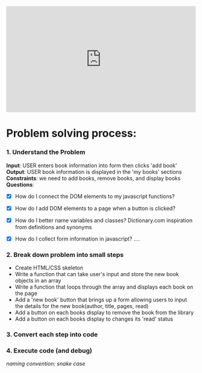 <div style="width:100%;height:0;padding-bottom:56%;position:relative;"><iframe src="https://giphy.com/embed/48Kise2OZ9G9rIu5Hh" width="100%" height="100%" style="position:absolute" frameBorder="0" class="giphy-embed" allowFullScreen></iframe></div><p><a href="https://giphy.com/gifs/48Kise2OZ9G9rIu5Hh"></a></p>

# Problem solving process:  
### 1. Understand the Problem
**Input**: USER enters book information into form then clicks 'add book'  
**Output**: USER book information is displayed in the 'my books' sections  
**Constraints**: we need to add books, remove books, and display books  
**Questions**:

- [x] How do I connect the DOM elements to my javascript functions?  
- [x] How do I add DOM elements to a page when a button is clicked?  
- [x] How do I better name variables and classes? Dictionary.com inspiration from definitions and synonyms
- [x] How do I collect form information in javascript?
....  


### 2. Break down problem into small steps
- Create HTML/CSS skeleton
- Write a function that can take user's input and store the new book objects in an array
- Write a function that loops through the array and displays each book on the page
- Add a 'new book' button that brings up a form allowing users to input the details for the new book(author, title, pages, read)
- Add a button on each books display to remove the book from the library
- Add a button on each books display to changes its 'read' status

### 3. Convert each step into code
### 4. Execute code (and debug)

*naming convention: snake case*